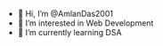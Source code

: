 - 👋 Hi, I’m @AmlanDas2001
- 👀 I’m interested in Web Development
- 🌱 I’m currently learning DSA


<!---
AmlanDas2001/AmlanDas2001 is a ✨ special ✨ repository because its `README.md` (this file) appears on your GitHub profile.
You can click the Preview link to take a look at your changes.
--->
